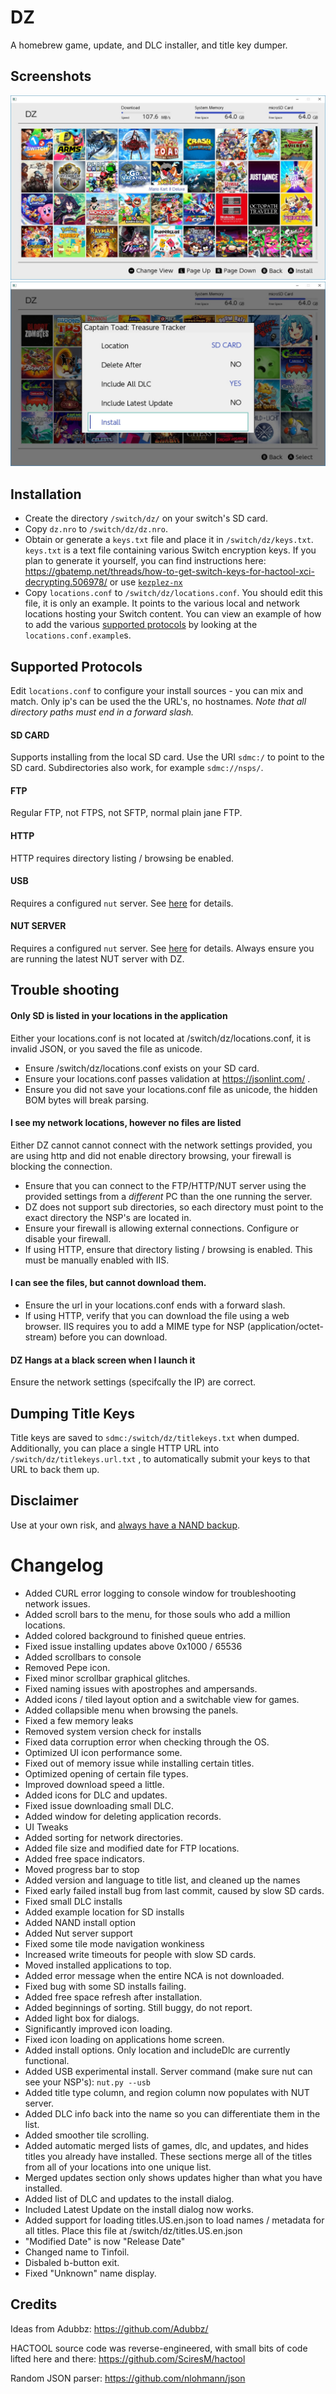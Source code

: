 # DZ

A homebrew game, update, and DLC installer, and title key dumper.


## Screenshots
![tile view](ss.jpg)
![install options](install.jpg)


## Installation

 - Create the directory `/switch/dz/` on your switch's SD card.
 - Copy `dz.nro` to `/switch/dz/dz.nro`.
 - Obtain or generate a `keys.txt` file and place it in `/switch/dz/keys.txt`. `keys.txt` is a text file containing various Switch encryption keys. If you plan to generate it yourself, you can find instructions here:  https://gbatemp.net/threads/how-to-get-switch-keys-for-hactool-xci-decrypting.506978/ or use [`kezplez-nx`](https://github.com/shchmue/kezplez-nx)
 - Copy `locations.conf` to `/switch/dz/locations.conf`. You should edit this file, it is only an example. It points to the various local and network locations hosting your Switch content. You can view an example of how to add the various [supported protocols](#supported-protocols) by looking at the `locations.conf.example`s.


## Supported Protocols
Edit `locations.conf` to configure your install sources - you can mix and match.  Only ip's can be used the the URL's, no hostnames.
*Note that all directory paths must end in a forward slash.*

#### SD CARD
Supports installing from the local SD  card.  Use the URI `sdmc:/` to point to the SD card. Subdirectories also work, for example `sdmc://nsps/`.

#### FTP
Regular FTP, not FTPS, not SFTP, normal plain jane FTP.

#### HTTP
HTTP requires directory listing / browsing be enabled.

#### USB
Requires a configured `nut` server. See [here](https://github.com/blawar/nut/#usb-server-for-dz) for details.

#### NUT SERVER
Requires a configured `nut` server. See [here](https://github.com/blawar/nut/#server-gui) for details.  Always ensure you are running the latest NUT server with DZ.


## Trouble shooting

#### Only SD is listed in your locations in the application
Either your locations.conf is not located at /switch/dz/locations.conf, it is invalid JSON, or you saved the file as unicode.
- Ensure /switch/dz/locations.conf exists on your SD card.
- Ensure your locations.conf passes validation at https://jsonlint.com/ .
- Ensure you did not save your locations.conf file as unicode, the hidden BOM bytes will break parsing.

#### I see my network locations, however no files are listed
Either DZ cannot cannot connect with the network settings provided, you are using http and did not enable directory browsing, your firewall is blocking the connection.
- Ensure that you can connect to the FTP/HTTP/NUT server using the provided settings from a *different* PC than the one running the server.
- DZ does not support sub directories, so each directory must point to the exact directory the NSP's are located in.
- Ensure your firewall is allowing external connections.  Configure or disable your firewall.
- If using HTTP, ensure that directory listing / browsing is enabled.  This must be manually enabled with IIS.

#### I can see the files, but cannot download them.
- Ensure the url in your locations.conf ends with a forward slash.
- If using HTTP, verify that you can download the file using a web browser.  IIS requires you to add a MIME type for NSP (application/octet-stream) before you can download.

#### DZ Hangs at a black screen when I launch it
Ensure the network settings (specifcally the IP) are correct.

## Dumping Title Keys ##

Title keys are saved to `sdmc:/switch/dz/titlekeys.txt` when dumped. Additionally, you can place a single HTTP URL into `/switch/dz/titlekeys.url.txt` , to automatically submit your keys to that URL to back them up.


## Disclaimer

Use at your own risk, and [always have a NAND backup](https://gbatemp.net/threads/rcm-payload-hekate-ctcaer-mod.502604/).


# Changelog

- Added CURL error logging to console window for troubleshooting network issues.
- Added scroll bars to the menu, for those souls who add a million locations.
- Added colored background to finished queue entries.
- Fixed issue installing updates above 0x1000 / 65536
- Added scrollbars to console
- Removed Pepe icon.
- Fixed minor scrollbar graphical glitches.
- Fixed naming issues with apostrophes and ampersands.
- Added icons / tiled layout option and a switchable view for games.
- Added collapsible menu when browsing the panels.
- Fixed a few memory leaks
- Removed system version check for installs
- Fixed data corruption error when checking through the OS.
- Optimized UI icon performance some.
- Fixed out of memory issue while installing certain titles.
- Optimized opening of certain file types.
- Improved download speed a little.
- Added icons for DLC and updates.
- Fixed issue downloading small DLC.
- Added window for deleting application records.
- UI Tweaks
- Added sorting for network directories.
- Added file size and modified date for FTP locations.
- Added free space indicators.
- Moved progress bar to stop
- Added version and language to title list, and cleaned up the names
- Fixed early failed install bug from last commit, caused by slow SD cards.
- Fixed small DLC installs
- Added example location for SD installs
- Added NAND install option
- Added Nut server support
- Fixed some tile mode navigation wonkiness
- Increased write timeouts for people with slow SD cards.
- Moved installed applications to top.
- Added error message when the entire NCA is not downloaded.
- Fixed bug with some SD installs failing.
- Added free space refresh after installation.
- Added beginnings of sorting. Still buggy, do not report.
- Added light box for dialogs.
- Significantly improved icon loading.
- Fixed icon loading on applications home screen.
- Added install options. Only location and includeDlc are currently functional.
- Added USB experimental install. Server command (make sure nut can see your NSP's): `nut.py --usb`
- Added title type column, and region column now populates with NUT server.
- Added DLC info back into the name so you can differentiate them in the list.
- Added smoother tile scrolling.
- Added automatic merged lists of games, dlc, and updates, and hides titles you already have installed.  These sections merge all of the titles from all of your locations into one unique list.
- Merged updates section only shows updates higher than what you have installed.
- Added list of DLC and updates to the install dialog.
- Included Latest Update on the install dialog now works.
- Added support for loading titles.US.en.json to load names / metadata for all titles.  Place this file at /switch/dz/titles.US.en.json
- "Modified Date" is now "Release Date"
- Changed name to Tinfoil.
- Disbaled b-button exit.
- Fixed "Unknown" name display.


## Credits

Ideas from Adubbz:
https://github.com/Adubbz/

HACTOOL source code was reverse-engineered, with small bits of code lifted here and there:
https://github.com/SciresM/hactool

Random JSON parser:
https://github.com/nlohmann/json